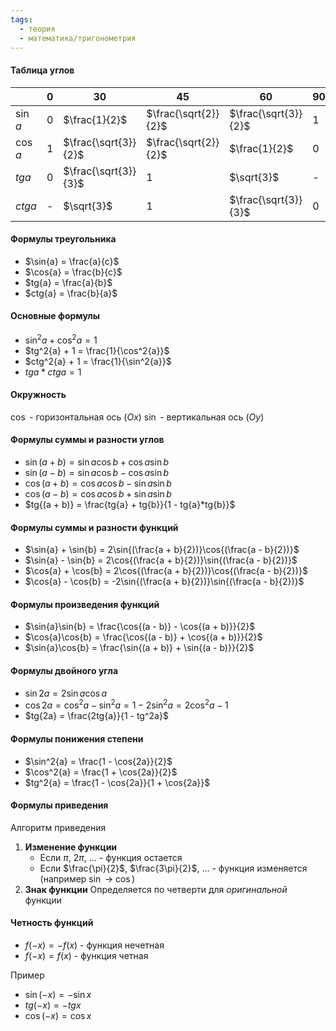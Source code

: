 ```yaml
---
tags:
  - теория
  - математика/тригонометрия
---
```

#### Таблица углов

|           | 0   | 30                   | 45                   | 60                   | 90  |
| --------- | --- | -------------------- | -------------------- | -------------------- | --- |
| $\sin{a}$ | $0$ | $\frac{1}{2}$        | $\frac{\sqrt{2}}{2}$ | $\frac{\sqrt{3}}{2}$ | $1$ |
| $\cos{a}$ | $1$ | $\frac{\sqrt{3}}{2}$ | $\frac{\sqrt{2}}{2}$ | $\frac{1}{2}$        | $0$ |
| $tg {a}$  | $0$ | $\frac{\sqrt{3}}{3}$ | $1$                  | $\sqrt{3}$           | -   |
| $ctg {a}$ | -   | $\sqrt{3}$           | $1$                  | $\frac{\sqrt{3}}{3}$ | $0$ |

#### Формулы треугольника
- $\sin{a} = \frac{a}{c}$
- $\cos{a} = \frac{b}{c}$
- $tg{a} = \frac{a}{b}$
- $ctg{a} = \frac{b}{a}$

#### Основные формулы
- $\sin^2{a} + \cos^2{a} = 1$
- $tg^2{a} + 1 = \frac{1}{\cos^2{a}}$
- $ctg^2{a} + 1 = \frac{1}{\sin^2{a}}$
- $tg{a} * ctg{a} = 1$

#### Окружность
$\cos$ - горизонтальная ось ($Ox$)
$\sin$ - вертикальная ось ($Oy$)

#### Формулы суммы и разности углов
- $\sin{(a + b)} = \sin{a}\cos{b} + \cos{a}\sin{b}$
- $\sin{(a - b)} = \sin{a}\cos{b} - \cos{a}\sin{b}$
- $\cos{(a + b)} = \cos{a}\cos{b} - \sin{a}\sin{b}$
- $\cos{(a - b)} = \cos{a}\cos{b} + \sin{a}\sin{b}$
- $tg{(a + b)} = \frac{tg{a} + tg{b}}{1 - tg{a}*tg{b}}$

#### Формулы суммы и разности функций
- $\sin{a} + \sin{b} = 2\sin{(\frac{a + b}{2})}\cos{(\frac{a - b}{2})}$
- $\sin{a} - \sin{b} = 2\cos{(\frac{a + b}{2})}\sin{(\frac{a - b}{2})}$
- $\cos{a} + \cos{b} = 2\cos{(\frac{a + b}{2})}\cos{(\frac{a - b}{2})}$
- $\cos{a} - \cos{b} = -2\sin{(\frac{a + b}{2})}\sin{(\frac{a - b}{2})}$

#### Формулы произведения функций
- $\sin{a}\sin{b} = \frac{\cos{(a - b)} - \cos{(a + b)}}{2}$
- $\cos{a}\cos{b} = \frac{\cos{(a - b)} + \cos{(a + b)}}{2}$
- $\sin{a}\cos{b} = \frac{\sin{(a + b)} + \sin{(a - b)}}{2}$

#### Формулы двойного угла
- $\sin{2a} = 2\sin{a}\cos{a}$
- $\cos{2a} = \cos^2{a} - \sin^2{a} = 1 - 2\sin^2{a} = 2\cos^2{a} - 1$
- $tg{2a} = \frac{2tg{a}}{1 - tg^2a}$

#### Формулы понижения степени
- $\sin^2{a} = \frac{1 - \cos{2a}}{2}$
- $\cos^2{a} = \frac{1 + \cos{2a}}{2}$
- $tg^2{a} = \frac{1 - \cos{2a}}{1 + \cos{2a}}$

#### Формулы приведения
Алгоритм приведения
1. **Изменение функции**
	- Если $\pi$, $2\pi$, ... - функция остается
	- Если $\frac{\pi}{2}$, $\frac{3\pi}{2}$, ... - функция изменяется (например $\sin$ -> $\cos$)
2. **Знак функции**
	Определяется по четверти для *оригинальной* функции

#### Четность функций
- $f(-x) = -f(x)$ - функция нечетная
- $f(-x) = f(x)$ - функция четная

Пример
- $\sin{(-x)} = -\sin{x}$
- $tg{(-x)} = -tg{x}$
- $\cos{(-x)} = \cos{x}$